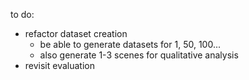 to do:
- refactor dataset creation
  - be able to generate datasets for 1, 50, 100... 
  - also generate 1-3 scenes for qualitative analysis
- revisit evaluation

